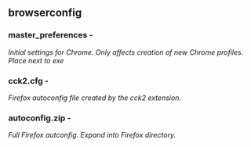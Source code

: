 ## browserconfig

### master_preferences -
*Initial settings for Chrome. Only affects creation of new Chrome profiles. Place next to exe*

### cck2.cfg -
*Firefox autoconfig file created by the cck2 extension.*

### autoconfig.zip -
*Full Firefox autconfig. Expand into Firefox directory.*
